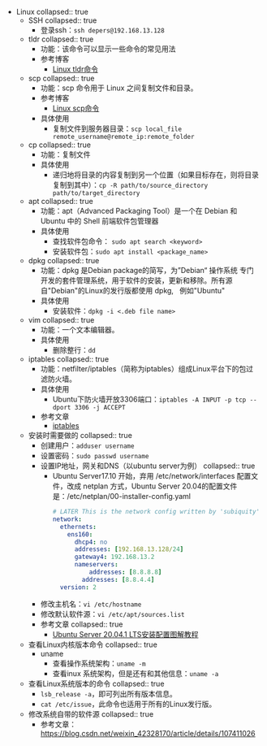 - Linux
  collapsed:: true
	- SSH
	  collapsed:: true
		- 登录ssh：`ssh depers@192.168.13.128`
	- tldr
	  collapsed:: true
		- 功能：该命令可以显示一些命令的常见用法
		- 参考博客
			- [Linux tldr命令](https://lanlan2017.github.io/blog/42d91331/)
	- scp
	  collapsed:: true
		- 功能：scp 命令用于 Linux 之间复制文件和目录。
		- 参考博客
			- [Linux scp命令](https://www.runoob.com/linux/linux-comm-scp.html)
		- 具体使用
			- 复制文件到服务器目录：`scp local_file remote_username@remote_ip:remote_folder`
	- cp
	  collapsed:: true
		- 功能：复制文件
		- 具体使用
			- 递归地将目录的内容复制到另一个位置（如果目标存在，则将目录复制到其中）：`cp -R path/to/source_directory path/to/target_directory`
	- apt
	  collapsed:: true
		- 功能：apt（Advanced Packaging Tool）是一个在 Debian 和 Ubuntu 中的 Shell 前端软件包管理器
		- 具体使用
			- 查找软件包命令： `sudo apt search <keyword>`
			- 安装软件包：`sudo apt install <package_name>`
	- dpkg
	  collapsed:: true
		- 功能：dpkg 是Debian package的简写，为”Debian“ 操作系统 专门开发的套件管理系统，用于软件的安装，更新和移除。所有源自"Debian"的Linux的发行版都使用 dpkg,   例如"Ubuntu"
		- 具体使用
			- 安装软件：`dpkg -i <.deb file name>`
	- vim
	  collapsed:: true
		- 功能：一个文本编辑器。
		- 具体使用
			- 删除整行：`dd`
	- iptables
	  collapsed:: true
		- 功能：netfilter/iptables（简称为iptables）组成Linux平台下的包过滤防火墙。
		- 具体使用
			- Ubuntu下防火墙开放3306端口：`iptables -A INPUT -p tcp --dport 3306 -j ACCEPT`
		- 参考文章
			- [iptables](https://wangchujiang.com/linux-command/c/iptables.html)
	- 安装时需要做的
	  collapsed:: true
		- 创建用户：`adduser username`
		- 设置密码：`sudo passwd username`
		- 设置IP地址，网关和DNS（以ubuntu server为例）
		  collapsed:: true
			- Ubuntu Server17.10 开始，弃用 /etc/network/interfaces 配置文件，改成 netplan ⽅式，Ubuntu Server 20.04的配置⽂件是：/etc/netplan/00-installer-config.yaml
			  ```yaml
			  # LATER This is the network config written by 'subiquity'
			  network:
			    ethernets:
			      ens160:
			        dhcp4: no
			        addresses: [192.168.13.128/24]
			        gateway4: 192.168.13.2
			        nameservers:
			        	addresses: [8.8.8.8]
			          addresses: [8.8.4.4]
			    version: 2
			  ```
		- 修改主机名：`vi /etc/hostname`
		- 修改默认软件源：`vi /etc/apt/sources.list`
		- 参考文章
		  collapsed:: true
			- [Ubuntu Server 20.04.1 LTS安装配置图解教程](https://www.osyunwei.com/archives/10727.html)
	- 查看Linux内核版本命令
	  collapsed:: true
		- uname
			- 查看操作系统架构：`uname -m`
			- 查看inux 系统架构，但是还有和其他信息：`uname -a`
	- 查看Linux系统版本的命令
	  collapsed:: true
		- `lsb_release -a`，即可列出所有版本信息。
		- `cat /etc/issue`，此命令也适用于所有的Linux发行版。
	- 修改系统自带的软件源
	  collapsed:: true
		- 参考文章：https://blog.csdn.net/weixin_42328170/article/details/107411026